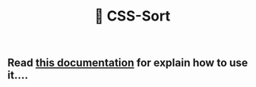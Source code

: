<h1 align="center">📶 CSS-Sort</h1>

<br>

## Read [this documentation](https://vscode-css-sort-website.vercel.app) for explain how to use it....
